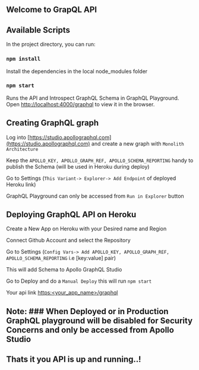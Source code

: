## Welcome to GrapQL API

## Available Scripts

In the project directory, you can run:

### `npm install`

Install the dependencies in the local node_modules folder

### `npm start`

Runs the API and Introspect GraphQL Schema in GraphQL Playground.</br>
Open [http://localhost:4000/graphql](http://localhost:4000/graphql) to view it in the browser.</br>

## Creating GraphQL graph

Log into [https://studio.apollographql.com](https://studio.apollographql.com) and create a new graph with `Monolith Architecture`</br>

Keep the `APOLLO_KEY, APOLLO_GRAPH_REF, APOLLO_SCHEMA_REPORTING` handy to publish the Schema (will be used in Heroku during deploy)</br>

Go to Settings (`This Variant-> Explorer-> Add Endpoint` of deployed Heroku link)</br>

GraphQL Playground can only be accessed from `Run in Explorer` button</br>

## Deploying GraphQL API on Heroku

Create a New App on Heroku with your Desired name and Region</br>

Connect Github Account and select the Repository</br>

Go to Settings (`Config Vars-> Add APOLLO_KEY, APOLLO_GRAPH_REF, APOLLO_SCHEMA_REPORTING` i.e [key:value] pair)</br>

This will add Schema to Apollo GraphQL Studio</br>

Go to Deploy and do a `Manual Deploy` this will run `npm start`</br>

Your api link [https:<your_app_name>/graphql](https:<your_app_name>/graphql)</br>

## Note: ### When Deployed or in Production GraphQL playground will be disabled for Security Concerns and only be accessed from Apollo Studio

## Thats it you API is up and running..!
